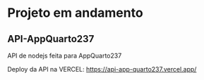 # Projeto em andamento

## API-AppQuarto237

API de nodejs feita para AppQuarto237

Deploy da API na VERCEL: <a href="https://api-app-quarto237.vercel.app/" target="_blank">https://api-app-quarto237.vercel.app/  </a>
